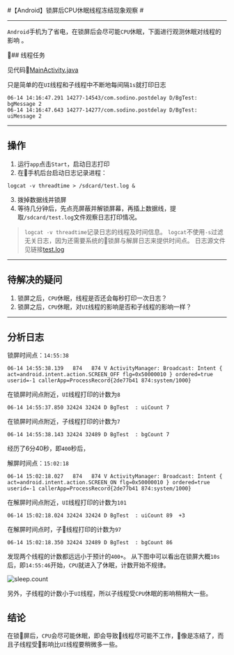 #【Android】锁屏后CPU休眠线程冻结现象观察 #

-------------------------------------------------------

`Android`手机为了省电，在锁屏后会尽可能`CPU`休眠，下面进行观测休眠对线程的影响 。

## 线程任务

见代码[MainActivity.java](https://github.com/sodino/PostDelay/blob/master/app/src/main/java/com/sodino/postdelay/MainActivity.java)

只是简单的在`UI`线程和子线程中不断地每间隔`1s`就打印日志
```
06-14 14:16:47.291 14277-14543/com.sodino.postdelay D/BgTest: bgMessage 2
06-14 14:16:47.643 14277-14277/com.sodino.postdelay D/BgTest: uiMessage 2
```

----------------------------------------------------

## 操作

1. 运行`app`点击`Start`，启动日志打印
2. 在手机后台启动日志记录进程：
```
logcat -v threadtime > /sdcard/test.log &
```
3. 拨掉数据线并锁屏
4. 等待几分钟后，先点亮屏蔽并解锁屏幕，再插上数据线，提取`/sdcard/test.log`文件观察日志打印情况。


> `logcat -v threadtime`记录日志的线程及时间信息。
> `logcat`不使用`-s`过滤无关日志，因为还需要系统的锁屏与解屏日志来提供时间点。
> 日志源文件见链接[test.log](https://raw.githubusercontent.com/sodino/PostDelay/master/test.log)
---------------------------------------------------
## 待解决的疑问

1. 锁屏之后，`CPU`休眠，线程是否还会每秒打印一次日志？
1. 锁屏之后，`CPU`休眠，对`UI`线程的影响是否和子线程的影响一样？

---------------------------------------------------

## 分析日志

锁屏时间点：`14:55:38`    

```
06-14 14:55:38.139   874   874 V ActivityManager: Broadcast: Intent { act=android.intent.action.SCREEN_OFF flg=0x50000010 } ordered=true userid=-1 callerApp=ProcessRecord{2de77b41 874:system/1000}
```

在锁屏时间点附近，`UI`线程打印的计数为`8`
```
06-14 14:55:37.850 32424 32424 D BgTest  : uiCount 7
```

在锁屏时间点附近，子线程打印的计数为`7`
```
06-14 14:55:38.143 32424 32489 D BgTest  : bgCount 7
```

经历了6分40秒，即`400`秒后，

解屏时间点：`15:02:18` 
```
06-14 15:02:18.027   874   874 V ActivityManager: Broadcast: Intent { act=android.intent.action.SCREEN_ON flg=0x50000010 } ordered=true userid=-1 callerApp=ProcessRecord{2de77b41 874:system/1000}
```

在解屏时间点附近，`UI`线程打印的计数为`101`
```
06-14 15:02:18.024 32424 32424 D BgTest  : uiCount 89  +3
```

在解屏时间点时，子线程打印的计数为`97`
```
06-14 15:02:18.350 32424 32489 D BgTest  : bgCount 86
```

发现两个线程的计数都远远小于预计的`400+`。
从下图中可以看出在锁屏大概`10s`后，即`14:55:46`开始，`CPU`就进入了休眠，计数开始不规律。

![sleep.count](http://wx4.sinaimg.cn/large/e3dc9ceagy1fgkr61oex8j20rs0fqam2.jpg)


另外，子线程的计数小于`UI`线程，所以子线程受`CPU`休眠的影响稍稍大一些。

## 结论

在锁屏后，`CPU`会尽可能休眠，即会导致线程尽可能不工作，像是冻结了，而且子线程受影响比`UI`线程要稍微多一些。